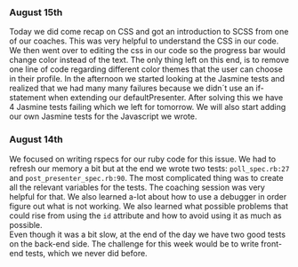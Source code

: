 ### August 15th ###

Today we did come recap on CSS and got an introduction to SCSS from one of our coaches. This was very helpful to understand the CSS in our code. We then went over to editing the css in our code so the progress bar would change color instead of the text. The only thing left on this end, is to remove one line of code regarding different color themes that the user can choose in their profile.
In the afternoon we started looking at the Jasmine tests and realized that we had many many failures because we didn´t use an if-statement when extending our defaultPresenter. After solving this we have 4 Jasmine tests failing which we left for tomorrow. We will also start adding our own Jasmine tests for the Javascript we wrote.


### August 14th ###

We focused on writing rspecs for our ruby code for this issue. We had to refresh our memory a bit but at the end we wrote two tests: `poll_spec.rb:27` and `post_presenter_spec.rb:90`. The most complicated thing was to create all the relevant variables for the tests. The coaching session was very helpful for that.
We also learned a-lot about how to use a debugger in order figure out what is not working. We also learned what possible problems that could rise from using the `id` attribute and how to avoid using it as much as possible.  
Even though it was a bit slow, at the end of the day we have two good tests on the back-end side. The challenge for this week would be to write front-end tests, which we never did before.
